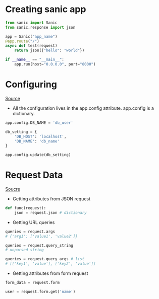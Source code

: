 # Creating sanic app

```python
from sanic import Sanic
from sanic.response import json

app = Sanic("app_name")
@app.route("/")
async def test(request)
    return json({"hello": "world"})

if __name__ == "__main__":
    app.run(host="0.0.0.0", port="8000")
```

# Configuring 
[Source](https://sanic.readthedocs.io/en/latest/sanic/config.html)

- All the configuration lives in the app.config attribute. app.config is a dictionary.

```python
app.config.DB_NAME = 'db_user'

db_setting = {
    'DB_HOST': 'localhost',
    'DB_NAME': 'db_name'
}

app.config.update(db_setting)
```

# Request Data 
[Soucre](https://sanic.readthedocs.io/en/latest/sanic/request_data.html)

- Getting attributes from JSON request

```python
def func(request):
    json = request.json # dictionary
```

- Getting URL queries

```python
queries = request.args 
# {'arg1': ['value1', 'value2']}

queries = request.query_string 
# unparsed string

queries = request.query_args # list
# [['key1', 'value'], ['key2', 'value']]
```

- Getting attributes from form request

```python
form_data = request.form

user = request.form.get('name')
```


